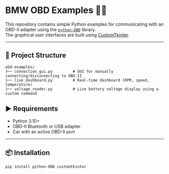 # BMW OBD Examples 🚗🔧

This repository contains simple Python examples for communicating with an OBD-II adapter using the [`python-OBD`](https://github.com/brendan-w/python-OBD) library.  
The graphical user interfaces are built using [CustomTkinter](https://github.com/TomSchimansky/CustomTkinter).

---

## 📁 Project Structure

```plaintext
obd-examples/
├── connection_gui.py         # GUI for manually connecting/disconnecting to OBD-II
├── live_dashboard.py         # Real-time dashboard (RPM, speed, temperature)
├── voltage_reader.py         # Live battery voltage display using a custom command
```

## ▶️ Requirements
- Python 3.10+
- OBD-II Bluetooth or USB adapter
- Car with an active OBD-II port
---
## 📦 Installation

```bash
pip install python-OBD customtkinter
